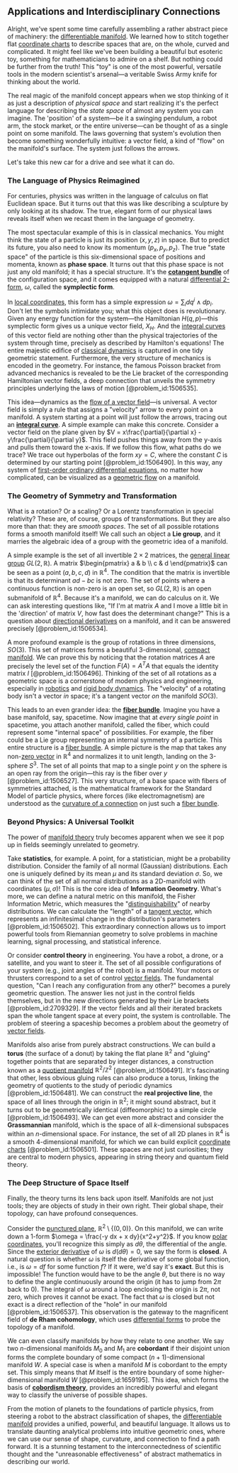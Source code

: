 ## Applications and Interdisciplinary Connections

Alright, we've spent some time carefully assembling a rather abstract piece of machinery: the [differentiable manifold](@article_id:266129). We learned how to stitch together flat [coordinate charts](@article_id:261844) to describe spaces that are, on the whole, curved and complicated. It might feel like we've been building a beautiful but esoteric toy, something for mathematicians to admire on a shelf. But nothing could be further from the truth! This "toy" is one of the most powerful, versatile tools in the modern scientist's arsenal—a veritable Swiss Army knife for thinking about the world.

The real magic of the manifold concept appears when we stop thinking of it as just a description of *physical space* and start realizing it's the perfect language for describing the *state space* of almost any system you can imagine. The 'position' of a system—be it a swinging pendulum, a robot arm, the stock market, or the entire universe—can be thought of as a single point on some manifold. The laws governing that system's evolution then become something wonderfully intuitive: a vector field, a kind of "flow" on the manifold's surface. The system just follows the arrows.

Let's take this new car for a drive and see what it can do.

### The Language of Physics Reimagined

For centuries, physics was written in the language of calculus on flat Euclidean space. But it turns out that this was like describing a sculpture by only looking at its shadow. The true, elegant form of our physical laws reveals itself when we recast them in the language of geometry.

The most spectacular example of this is in classical mechanics. You might think the state of a particle is just its position $(x, y, z)$ in space. But to predict its future, you also need to know its momentum $(p_x, p_y, p_z)$. The true "state space" of the particle is this six-dimensional space of positions and momenta, known as **phase space**. It turns out that this phase space is not just any old manifold; it has a special structure. It's the **[cotangent bundle](@article_id:160795)** of the configuration space, and it comes equipped with a natural [differential 2-form](@article_id:186416), $\omega$, called the **symplectic form**.

In [local coordinates](@article_id:180706), this form has a simple expression $\omega = \sum_{i} dq^i \wedge dp_i$. Don't let the symbols intimidate you; what this object does is revolutionary. Given any energy function for the system—the Hamiltonian $H(q, p)$—this symplectic form gives us a unique vector field, $X_H$. And the [integral curves](@article_id:161364) of this vector field are nothing other than the physical trajectories of the system through time, precisely as described by Hamilton's equations! The entire majestic edifice of [classical dynamics](@article_id:176866) is captured in one tidy geometric statement. Furthermore, the very structure of mechanics is encoded in the geometry. For instance, the famous Poisson bracket from advanced mechanics is revealed to be the Lie bracket of the corresponding Hamiltonian vector fields, a deep connection that unveils the symmetry principles underlying the laws of motion [@problem_id:1506535].

This idea—dynamics as the [flow of a vector field](@article_id:179741)—is universal. A vector field is simply a rule that assigns a "velocity" arrow to every point on a manifold. A system starting at a point will just follow the arrows, tracing out an **[integral curve](@article_id:275757)**. A simple example can make this concrete. Consider a vector field on the plane given by $V = x\frac{\partial}{\partial x} - y\frac{\partial}{\partial y}$. This field pushes things away from the y-axis and pulls them toward the x-axis. If we follow this flow, what paths do we trace? We trace out hyperbolas of the form $xy = C$, where the constant $C$ is determined by our starting point [@problem_id:1506490]. In this way, any system of [first-order ordinary differential equations](@article_id:263747), no matter how complicated, can be visualized as a [geometric flow](@article_id:185525) on a manifold.

### The Geometry of Symmetry and Transformation

What is a rotation? Or a scaling? Or a Lorentz transformation in special relativity? These are, of course, groups of transformations. But they are also more than that: they are *smooth spaces*. The set of all possible rotations forms a smooth manifold itself! We call such an object a **Lie group**, and it marries the algebraic idea of a group with the geometric idea of a manifold.

A simple example is the set of all invertible $2 \times 2$ matrices, the [general linear group](@article_id:140781) $GL(2, \mathbb{R})$. A matrix $\begin{pmatrix} a & b \\ c & d \end{pmatrix}$ can be seen as a point $(a,b,c,d)$ in $\mathbb{R}^4$. The condition that the matrix is invertible is that its determinant $ad-bc$ is not zero. The set of points where a continuous function is non-zero is an open set, so $GL(2, \mathbb{R})$ is an open submanifold of $\mathbb{R}^4$. Because it's a manifold, we can do calculus on it. We can ask interesting questions like, "If I'm at matrix $A$ and I move a little bit in the 'direction' of matrix $V$, how fast does the determinant change?" This is a question about [directional derivatives](@article_id:188639) on a manifold, and it can be answered precisely [@problem_id:1506534].

A more profound example is the group of rotations in three dimensions, $SO(3)$. This set of matrices forms a beautiful 3-dimensional, [compact manifold](@article_id:158310). We can prove this by noticing that the rotation matrices $A$ are precisely the level set of the function $F(A) = A^T A$ that equals the identity matrix $I$ [@problem_id:1506496]. Thinking of the set of all rotations as a geometric space is a cornerstone of modern physics and engineering, especially in [robotics](@article_id:150129) and [rigid body dynamics](@article_id:141546). The "velocity" of a rotating body isn't a vector *in* space; it's a tangent vector *on* the manifold $SO(3)$.

This leads to an even grander idea: the **[fiber bundle](@article_id:153282)**. Imagine you have a base manifold, say, spacetime. Now imagine that at *every single point* in spacetime, you attach another manifold, called the fiber, which could represent some "internal space" of possibilities. For example, the fiber could be a Lie group representing an internal symmetry of a particle. This entire structure is a [fiber bundle](@article_id:153282). A simple picture is the map that takes any non-[zero vector](@article_id:155695) in $\mathbb{R}^4$ and normalizes it to unit length, landing on the 3-sphere $S^3$. The set of all points that map to a single point $y$ on the sphere is an open ray from the origin—this ray is the fiber over $y$ [@problem_id:1506527]. This very structure, of a base space with fibers of symmetries attached, is the mathematical framework for the Standard Model of particle physics, where forces (like electromagnetism) are understood as the [curvature of a connection](@article_id:158660) on just such a [fiber bundle](@article_id:153282).

### Beyond Physics: A Universal Toolkit

The power of [manifold theory](@article_id:263228) truly becomes apparent when we see it pop up in fields seemingly unrelated to geometry.

Take **statistics**, for example. A point, for a statistician, might be a probability distribution. Consider the family of all normal (Gaussian) distributions. Each one is uniquely defined by its mean $\mu$ and its standard deviation $\sigma$. So, we can think of the set of all normal distributions as a 2D-manifold with coordinates $(\mu, \sigma)$! This is the core idea of **Information Geometry**. What's more, we can define a natural metric on this manifold, the Fisher Information Metric, which measures the "[distinguishability](@article_id:269395)" of nearby distributions. We can calculate the "length" of a [tangent vector](@article_id:264342), which represents an infinitesimal change in the distribution's parameters [@problem_id:1506502]. This extraordinary connection allows us to import powerful tools from Riemannian geometry to solve problems in machine learning, signal processing, and statistical inference.

Or consider **control theory** in engineering. You have a robot, a drone, or a satellite, and you want to steer it. The set of all possible configurations of your system (e.g., joint angles of the robot) is a manifold. Your motors or thrusters correspond to a set of control [vector fields](@article_id:160890). The fundamental question, "Can I reach any configuration from any other?" becomes a purely geometric question. The answer lies not just in the control fields themselves, but in the new directions generated by their Lie brackets [@problem_id:2709329]. If the vector fields and all their iterated brackets span the whole tangent space at every point, the system is controllable. The problem of steering a spaceship becomes a problem about the geometry of [vector fields](@article_id:160890).

Manifolds also arise from purely abstract constructions. We can build a **torus** (the surface of a donut) by taking the flat plane $\mathbb{R}^2$ and "gluing" together points that are separated by integer distances, a construction known as a [quotient manifold](@article_id:272686) $\mathbb{R}^2/\mathbb{Z}^2$ [@problem_id:1506491]. It's fascinating that other, less obvious gluing rules can also produce a torus, linking the geometry of quotients to the study of periodic dynamics [@problem_id:1506481]. We can construct the **real projective line**, the space of all lines through the origin in $\mathbb{R}^2$; it might sound abstract, but it turns out to be geometrically identical (diffeomorphic) to a simple circle [@problem_id:1506493]. We can get even more abstract and consider the **Grassmannian** manifold, which is the space of all $k$-dimensional subspaces within an $n$-dimensional space. For instance, the set of all 2D planes in $\mathbb{R}^4$ is a smooth 4-dimensional manifold, for which we can build explicit [coordinate charts](@article_id:261844) [@problem_id:1506501]. These spaces are not just curiosities; they are central to modern physics, appearing in string theory and quantum field theory.

### The Deep Structure of Space Itself

Finally, the theory turns its lens back upon itself. Manifolds are not just tools; they are objects of study in their own right. Their global shape, their topology, can have profound consequences.

Consider the [punctured plane](@article_id:149768), $\mathbb{R}^2 \setminus \{(0,0)\}$. On this manifold, we can write down a 1-form $\omega = \frac{-y dx + x dy}{x^2+y^2}$. If you know [polar coordinates](@article_id:158931), you'll recognize this simply as $d\theta$, the differential of the angle. Since the [exterior derivative](@article_id:161406) of $\omega$ is $d(d\theta) = 0$, we say the form is **closed**. A natural question is whether $\omega$ is itself the derivative of some global function, i.e., is $\omega=df$ for some function $f$? If it were, we'd say it's **exact**. But this is impossible! The function would have to be the angle $\theta$, but there is no way to define the angle continuously around the origin (it has to jump from $2\pi$ back to $0$). The integral of $\omega$ around a loop enclosing the origin is $2\pi$, not zero, which proves it cannot be exact. The fact that $\omega$ is closed but not exact is a direct reflection of the "hole" in our manifold [@problem_id:1506537]. This observation is the gateway to the magnificent field of **de Rham cohomology**, which uses [differential forms](@article_id:146253) to probe the topology of a manifold.

We can even classify manifolds by how they relate to one another. We say two $n$-dimensional manifolds $M_0$ and $M_1$ are **cobordant** if their disjoint union forms the complete boundary of some compact $(n+1)$-dimensional manifold $W$. A special case is when a manifold $M$ is cobordant to the empty set. This simply means that $M$ itself is the entire boundary of some higher-dimensional manifold $W$ [@problem_id:1659195]. This idea, which forms the basis of **[cobordism theory](@article_id:161501)**, provides an incredibly powerful and elegant way to classify the universe of possible shapes.

From the motion of planets to the foundations of particle physics, from steering a robot to the abstract classification of shapes, the [differentiable manifold](@article_id:266129) provides a unified, powerful, and beautiful language. It allows us to translate daunting analytical problems into intuitive geometric ones, where we can use our sense of shape, curvature, and connection to find a path forward. It is a stunning testament to the interconnectedness of scientific thought and the "unreasonable effectiveness" of abstract mathematics in describing our world.